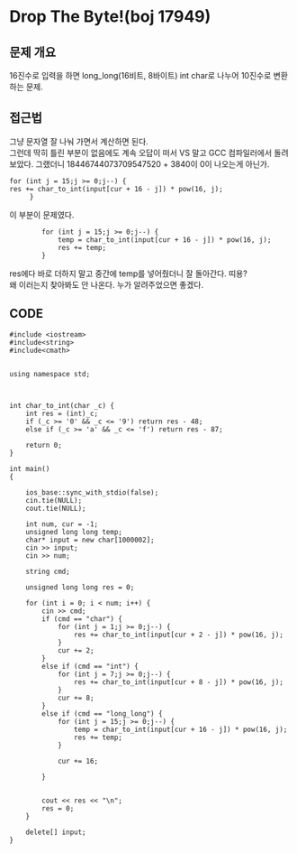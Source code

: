 # Drop The Byte!(boj 17949)
## 문제 개요
16진수로 입력을 하면 long_long(16비트, 8바이트) int char로 나누어 10진수로 변환하는 문제.

## 접근법
그냥 문자열 잘 나눠 가면서 계산하면 된다.<br/>
그런데 딱히 틀린 부분이 없음에도 계속 오답이 떠서 VS 말고 GCC 컴파일러에서 돌려 보았다. 그랬더니 18446744073709547520 + 3840이 0이 나오는게 아닌가.<br/>

	for (int j = 15;j >= 0;j--) {
	res += char_to_int(input[cur + 16 - j]) * pow(16, j); 
       	 }


이 부분이 문제였다. 

			for (int j = 15;j >= 0;j--) {
				temp = char_to_int(input[cur + 16 - j]) * pow(16, j);
				res += temp;
			}
  res에다 바로 더하지 말고 중간에 temp를 넣어줬더니 잘 돌아간다. 띠용?<br/>
  왜 이러는지 찾아봐도 안 나온다. 누가 알려주었으면 좋겠다. 


## CODE
~~~
#include <iostream>
#include<string>
#include<cmath>


using namespace std;



int char_to_int(char _c) {
	int res = (int)_c;
	if (_c >= '0' && _c <= '9') return res - 48;
	else if (_c >= 'a' && _c <= 'f') return res - 87;

	return 0;
}

int main()
{

	ios_base::sync_with_stdio(false);
	cin.tie(NULL);
	cout.tie(NULL);

	int num, cur = -1;
	unsigned long long temp;
	char* input = new char[1000002];
	cin >> input;
	cin >> num;

	string cmd;

	unsigned long long res = 0;

	for (int i = 0; i < num; i++) {
		cin >> cmd;
		if (cmd == "char") {
			for (int j = 1;j >= 0;j--) {
				res += char_to_int(input[cur + 2 - j]) * pow(16, j);
			}
			cur += 2;
		}
		else if (cmd == "int") {
			for (int j = 7;j >= 0;j--) {
				res += char_to_int(input[cur + 8 - j]) * pow(16, j);
			}
			cur += 8;
		}
		else if (cmd == "long_long") {
			for (int j = 15;j >= 0;j--) {
				temp = char_to_int(input[cur + 16 - j]) * pow(16, j);
				res += temp;
			}

			cur += 16;

		}


		cout << res << "\n";
		res = 0;
	}

	delete[] input;
}
~~~
